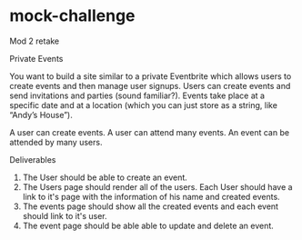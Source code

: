 # mock-challenge
Mod 2 retake

Private Events

You want to build a site similar to a private Eventbrite which allows users to create events and then manage user signups. Users can create events and send invitations and parties (sound familiar?). Events take place at a specific date and at a location (which you can just store as a string, like “Andy’s House”).

A user can create events. A user can attend many events. An event can be attended by many users.

Deliverables

1. The User should be able to create an event.
2. The Users page should render all of the users. Each User should have a link to it's page with the information of his name and created events.
3. The events page should show all the created events and each event should link to it's user.
4. The event page should be able able to update and delete an event. 
